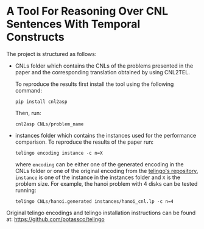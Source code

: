 # A Tool For Reasoning Over CNL Sentences With Temporal Constructs

The project is structured as follows:

- CNLs folder which contains the CNLs of the problems presented in the paper and the corresponding translation obtained by using CNL2TEL.
    
    To reproduce the results first install the tool using the following command:

    `pip install cnl2asp`
    
    Then, run:

    `cnl2asp CNLs/problem_name`
- instances folder which contains the instances used for the performance comparison.
    To reproduce the results of the paper run:
    
    `telingo encoding instance -c n=X`

    where `encoding` can be either one of the generated encoding in the CNLs folder or one of the original encoding from the [telingo's repository](https://github.com/potassco/telingo),
    `instance` is one of the instance in the instances folder and `X` is the problem size.
    For example, the hanoi problem with 4 disks can be tested running:
        
  `telingo CNLs/hanoi.generated instances/hanoi_cnl.lp -c n=4`

Original telingo encodings and telingo installation instructions can be found at:
https://github.com/potassco/telingo
